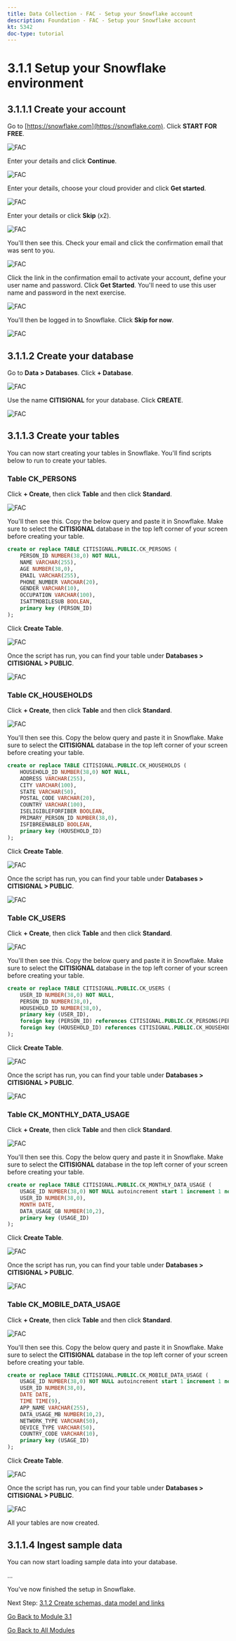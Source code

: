 ```yaml
---
title: Data Collection - FAC - Setup your Snowflake account
description: Foundation - FAC - Setup your Snowflake account
kt: 5342
doc-type: tutorial
---
```

# 3.1.1 Setup your Snowflake environment

## 3.1.1.1 Create your account

Go to [https://snowflake.com](https://snowflake.com). Click **START FOR FREE**.

![FAC](./images/sf1.png)

Enter your details and click **Continue**.

![FAC](./images/sf2.png)

Enter your details, choose your cloud provider and click **Get started**.

![FAC](./images/sf3.png)

Enter your details or click **Skip** (x2).

![FAC](./images/sf4.png)

You'll then see this. Check your email and click the confirmation email that was sent to you.

![FAC](./images/sf5.png)

Click the link in the confirmation email to activate your account, define your user name and password. Click **Get Started**. You'll need to use this user name and password in the next exercise.

![FAC](./images/sf6.png)

You'll then be logged in to Snowflake. Click **Skip for now**.

![FAC](./images/sf7.png)

## 3.1.1.2 Create your database

Go to **Data > Databases**. Click **+ Database**.

![FAC](./images/db1.png)

Use the name **CITISIGNAL** for your database. Click **CREATE**.

![FAC](./images/db2.png)

## 3.1.1.3 Create your tables

You can now start creating your tables in Snowflake. You'll find scripts below to run to create your tables.

### Table CK_PERSONS

Click **+ Create**, then click **Table** and then click **Standard**.

![FAC](./images/tb1.png)

You'll then see this. Copy the below query and paste it in Snowflake. Make sure to select the **CITISIGNAL** database in the top left corner of your screen before creating your table.

```sql
create or replace TABLE CITISIGNAL.PUBLIC.CK_PERSONS (
	PERSON_ID NUMBER(38,0) NOT NULL,
	NAME VARCHAR(255),
	AGE NUMBER(38,0),
	EMAIL VARCHAR(255),
	PHONE_NUMBER VARCHAR(20),
	GENDER VARCHAR(10),
	OCCUPATION VARCHAR(100),
	ISATTMOBILESUB BOOLEAN,
	primary key (PERSON_ID)
);
```

Click **Create Table**.

![FAC](./images/tb2.png)

Once the script has run, you can find your table under **Databases > CITISIGNAL > PUBLIC**.

![FAC](./images/tb3.png)

### Table CK_HOUSEHOLDS

Click **+ Create**, then click **Table** and then click **Standard**.

![FAC](./images/tb1.png)

You'll then see this. Copy the below query and paste it in Snowflake. Make sure to select the **CITISIGNAL** database in the top left corner of your screen before creating your table.

```sql
create or replace TABLE CITISIGNAL.PUBLIC.CK_HOUSEHOLDS (
	HOUSEHOLD_ID NUMBER(38,0) NOT NULL,
	ADDRESS VARCHAR(255),
	CITY VARCHAR(100),
	STATE VARCHAR(50),
	POSTAL_CODE VARCHAR(20),
	COUNTRY VARCHAR(100),
	ISELIGIBLEFORFIBER BOOLEAN,
	PRIMARY_PERSON_ID NUMBER(38,0),
	ISFIBREENABLED BOOLEAN,
	primary key (HOUSEHOLD_ID)
);
```

Click **Create Table**.

![FAC](./images/tb4.png)

Once the script has run, you can find your table under **Databases > CITISIGNAL > PUBLIC**.

![FAC](./images/tb5.png)

### Table CK_USERS

Click **+ Create**, then click **Table** and then click **Standard**.

![FAC](./images/tb1.png)

You'll then see this. Copy the below query and paste it in Snowflake. Make sure to select the **CITISIGNAL** database in the top left corner of your screen before creating your table.

```sql
create or replace TABLE CITISIGNAL.PUBLIC.CK_USERS (
	USER_ID NUMBER(38,0) NOT NULL,
	PERSON_ID NUMBER(38,0),
	HOUSEHOLD_ID NUMBER(38,0),
	primary key (USER_ID),
	foreign key (PERSON_ID) references CITISIGNAL.PUBLIC.CK_PERSONS(PERSON_ID),
	foreign key (HOUSEHOLD_ID) references CITISIGNAL.PUBLIC.CK_HOUSEHOLDS(HOUSEHOLD_ID)
);
```

Click **Create Table**.

![FAC](./images/tb6.png)

Once the script has run, you can find your table under **Databases > CITISIGNAL > PUBLIC**.

![FAC](./images/tb7.png)

### Table CK_MONTHLY_DATA_USAGE

Click **+ Create**, then click **Table** and then click **Standard**.

![FAC](./images/tb1.png)

You'll then see this. Copy the below query and paste it in Snowflake. Make sure to select the **CITISIGNAL** database in the top left corner of your screen before creating your table.

```sql
create or replace TABLE CITISIGNAL.PUBLIC.CK_MONTHLY_DATA_USAGE (
	USAGE_ID NUMBER(38,0) NOT NULL autoincrement start 1 increment 1 noorder,
	USER_ID NUMBER(38,0),
	MONTH DATE,
	DATA_USAGE_GB NUMBER(10,2),
	primary key (USAGE_ID)
);
```

Click **Create Table**.

![FAC](./images/tb8.png)

Once the script has run, you can find your table under **Databases > CITISIGNAL > PUBLIC**.

![FAC](./images/tb9.png)

### Table CK_MOBILE_DATA_USAGE

Click **+ Create**, then click **Table** and then click **Standard**.

![FAC](./images/tb1.png)

You'll then see this. Copy the below query and paste it in Snowflake. Make sure to select the **CITISIGNAL** database in the top left corner of your screen before creating your table.


```sql
create or replace TABLE CITISIGNAL.PUBLIC.CK_MOBILE_DATA_USAGE (
	USAGE_ID NUMBER(38,0) NOT NULL autoincrement start 1 increment 1 noorder,
	USER_ID NUMBER(38,0),
	DATE DATE,
	TIME TIME(9),
	APP_NAME VARCHAR(255),
	DATA_USAGE_MB NUMBER(10,2),
	NETWORK_TYPE VARCHAR(50),
	DEVICE_TYPE VARCHAR(50),
	COUNTRY_CODE VARCHAR(10),
	primary key (USAGE_ID)
);
```

Click **Create Table**.

![FAC](./images/tb10.png)

Once the script has run, you can find your table under **Databases > CITISIGNAL > PUBLIC**.

![FAC](./images/tb11.png)

All your tables are now created.


## 3.1.1.4 Ingest sample data

You can now start loading sample data into your database.

...

You've now finished the setup in Snowflake. 


Next Step: [3.1.2 Create schemas, data model and links](./ex2.md)

[Go Back to Module 3.1](./fac.md)

[Go Back to All Modules](../../../overview.md)
